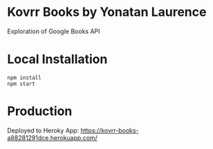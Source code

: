 # Kovrr Books by Yonatan Laurence

Exploration of Google Books API

# Local Installation
```
npm install
npm start
```

# Production
Deployed to Heroky App: https://kovrr-books-a88281291dce.herokuapp.com/
